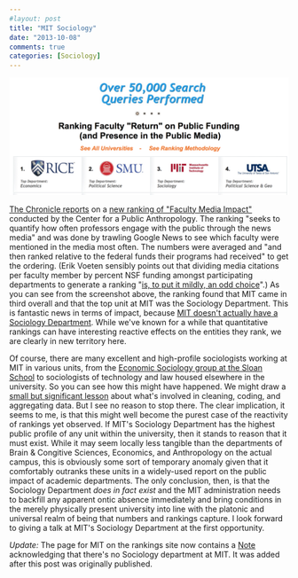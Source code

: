 ```yaml
---
#layout: post
title: "MIT Sociology"
date: "2013-10-08"
comments: true
categories: [Sociology]
---
```


<img src="mit-sociology-ranking.png" alt="MIT Soc is #1" width="650/" />

<a href="http://chronicle.com/article/The-New-Rankings-Frontier-/142197/?key=SGp7KVJvZSoVYC4zYmxBbjYAYHFrZB8qangcansjblBcGQ%3D%3D">The Chronicle reports</a> on a <a href="http://facultyimpact.publicanthropology.org">new ranking of "Faculty Media Impact"</a> conducted by the Center for a Public Anthropology. The ranking "seeks to quantify how often professors engage with the public through the news media" and was done by trawling Google News to see which faculty were mentioned in the media most often. The numbers were averaged and "and then ranked relative to the federal funds their programs had received" to get the ordering. (Erik Voeten sensibly points out that dividing media citations per faculty member by percent NSF funding amongst participating departments to generate a ranking "[is, to put it mildly, an odd choice](http://www.washingtonpost.com/blogs/monkey-cage/wp/2013/10/08/department-of-silly-rankings-faculty-return-on-public-funding/)".) As you can see from the screenshot above, the ranking found that MIT came in third overall and that the top unit at MIT was the Sociology Department. This is fantastic news in terms of impact, because [MIT doesn't actually have a Sociology Department](http://web.mit.edu/sociology/index.html). While we've known for a while that quantitative rankings can have interesting reactive effects on the entities they rank, we are clearly in new territory here. 

Of course, there are many excellent and high-profile sociologists working at MIT in various units, from the [Economic Sociology group at the  Sloan School](http://mitsloan.mit.edu/phd/esp.php) to sociologists of technology and law housed elsewhere in the university. So you can see how this might have happened. We might draw a <a href="https://twitter.com/BrendanTHalpin/status/387624721237295104">small but significant lesson</a> about what's involved in cleaning, coding, and aggregating data. But I see no reason to stop there. The clear implication, it seems to me, is that this might well become the purest case of the reactivity of rankings yet observed. If MIT's Sociology Department has the highest public profile of any unit within the university, then it stands to reason that it must exist. While it may seem locally less tangible than the departments of Brain &amp; Congitive Sciences, Economics, and Anthropology on the actual campus, this is obviously some sort of temporary anomaly given that it comfortably outranks these units in a widely-used report on the public impact of academic departments. The only conclusion, then, is that the Sociology Department _does in fact exist_ and the MIT administration needs to backfill any apparent ontic absence immediately and bring conditions in the merely physically present university into line with the platonic and universal realm of being that numbers and rankings capture. I look forward to giving a talk at MIT's Sociology Department at the first opportunity.

_Update:_ The page for MIT on the rankings site now contains a [Note](http://facultyimpact.publicanthropology.org/university_info.php?university_id=21&rank=3.) acknowledging that there's no Sociology department at MIT. It was added after this post was originally published. 
